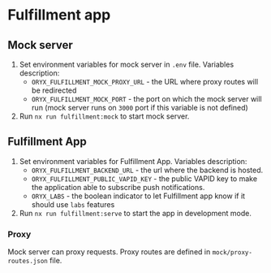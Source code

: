 # Fulfillment app

## Mock server

1. Set environment variables for mock server in `.env` file.
   Variables description:
   - `ORYX_FULFILLMENT_MOCK_PROXY_URL` - the URL where proxy routes will be redirected
   - `ORYX_FULFILLMENT_MOCK_PORT` - the port on which the mock server will run (mock server runs on `3000` port if this variable is not defined)
2. Run `nx run fulfillment:mock` to start mock server.

## Fulfillment App

1. Set environment variables for Fulfillment App.
   Variables description:
   - `ORYX_FULFILLMENT_BACKEND_URL` - the url where the backend is hosted.
   - `ORYX_FULFILLMENT_PUBLIC_VAPID_KEY` - the public VAPID key to make the application able to subscribe push notifications.
   - `ORYX_LABS` - the boolean indicator to let Fulfillment app know if it should use `labs` features
2. Run `nx run fulfillment:serve` to start the app in development mode.

### Proxy

Mock server can proxy requests. Proxy routes are defined in `mock/proxy-routes.json` file.
